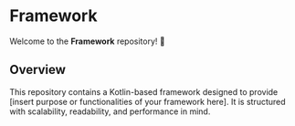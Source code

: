 # Framework

Welcome to the **Framework** repository! 🎉

## Overview

This repository contains a Kotlin-based framework designed to provide [insert purpose or functionalities of your framework here]. It is structured with scalability, readability, and performance in mind.
